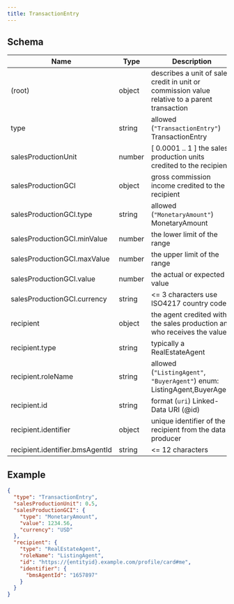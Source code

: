 ```yaml
---
title: TransactionEntry
---
```

## Schema

| Name | Type | Description |
|---|---|---|
| (root) | object | describes a unit of sales credit in unit or commission value relative to a parent transaction |
| type | string | allowed (`"TransactionEntry"`) TransactionEntry |
| salesProductionUnit | number | [ 0.0001 .. 1 ] the sales production units credited to the recipient |
| salesProductionGCI | object | gross commission income credited to the recipient |
| salesProductionGCI.type | string | allowed (`"MonetaryAmount"`) MonetaryAmount |
| salesProductionGCI.minValue | number | the lower limit of the range |
| salesProductionGCI.maxValue | number | the upper limit of the range |
| salesProductionGCI.value | number | the actual or expected value |
| salesProductionGCI.currency | string | <= 3 characters use ISO4217 country codes |
| recipient | object | the agent credited with the sales production and who receives the value |
| recipient.type | string | typically a RealEstateAgent |
| recipient.roleName | string | allowed (`"ListingAgent"`, `"BuyerAgent"`) enum: ListingAgent,BuyerAgent |
| recipient.id | string | format (`uri`) Linked-Data URI (@id) |
| recipient.identifier | object | unique identifier of the recipient from the data producer |
| recipient.identifier.bmsAgentId | string | <= 12 characters  |

## Example



```json
{
  "type": "TransactionEntry",
  "salesProductionUnit": 0.5,
  "salesProductionGCI": {
    "type": "MonetaryAmount",
    "value": 1234.56,
    "currency": "USD"
  },
  "recipient": {
    "type": "RealEstateAgent",
    "roleName": "ListingAgent",
    "id": "https://{entityid}.example.com/profile/card#me",
    "identifier": {
      "bmsAgentId": "1657897"
    }
  }
}
```
